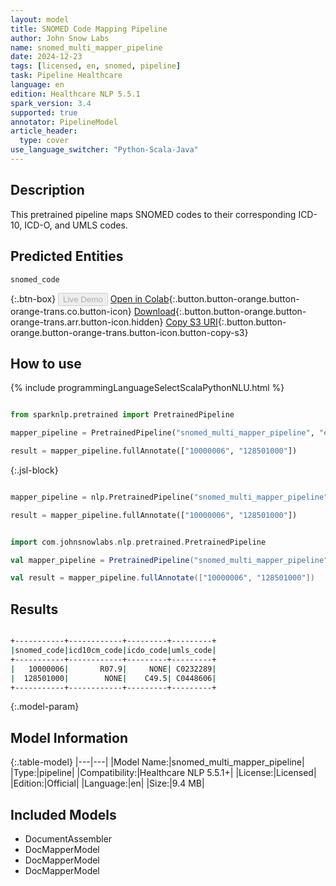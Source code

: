 ```yaml
---
layout: model
title: SNOMED Code Mapping Pipeline
author: John Snow Labs
name: snomed_multi_mapper_pipeline
date: 2024-12-23
tags: [licensed, en, snomed, pipeline]
task: Pipeline Healthcare
language: en
edition: Healthcare NLP 5.5.1
spark_version: 3.4
supported: true
annotator: PipelineModel
article_header:
  type: cover
use_language_switcher: "Python-Scala-Java"
---
```


## Description

This pretrained pipeline maps SNOMED codes to their corresponding ICD-10, ICD-O, and UMLS codes.

## Predicted Entities

`snomed_code`

{:.btn-box}
<button class="button button-orange" disabled>Live Demo</button>
[Open in Colab](https://colab.research.google.com/github/JohnSnowLabs/spark-nlp-workshop/blob/master/healthcare-nlp/06.1.Code_Mapping_Pipelines.ipynb){:.button.button-orange.button-orange-trans.co.button-icon}
[Download](https://s3.amazonaws.com/auxdata.johnsnowlabs.com/clinical/models/snomed_multi_mapper_pipeline_en_5.5.1_3.4_1734958604723.zip){:.button.button-orange.button-orange-trans.arr.button-icon.hidden}
[Copy S3 URI](s3://auxdata.johnsnowlabs.com/clinical/models/snomed_multi_mapper_pipeline_en_5.5.1_3.4_1734958604723.zip){:.button.button-orange.button-orange-trans.button-icon.button-copy-s3}

## How to use



<div class="tabs-box" markdown="1">
{% include programmingLanguageSelectScalaPythonNLU.html %}
  
```python

from sparknlp.pretrained import PretrainedPipeline

mapper_pipeline = PretrainedPipeline("snomed_multi_mapper_pipeline", "en", "clinical/models")

result = mapper_pipeline.fullAnnotate(["10000006", "128501000"])

```

{:.jsl-block}
```python

mapper_pipeline = nlp.PretrainedPipeline("snomed_multi_mapper_pipeline", "en", "clinical/models")

result = mapper_pipeline.fullAnnotate(["10000006", "128501000"])

```
```scala

import com.johnsnowlabs.nlp.pretrained.PretrainedPipeline

val mapper_pipeline = PretrainedPipeline("snomed_multi_mapper_pipeline", "en", "clinical/models")

val result = mapper_pipeline.fullAnnotate(["10000006", "128501000"])

```
</div>

## Results

```bash

+-----------+------------+---------+---------+
|snomed_code|icd10cm_code|icdo_code|umls_code|
+-----------+------------+---------+---------+
|   10000006|       R07.9|     NONE| C0232289|
|  128501000|        NONE|    C49.5| C0448606|
+-----------+------------+---------+---------+

```

{:.model-param}
## Model Information

{:.table-model}
|---|---|
|Model Name:|snomed_multi_mapper_pipeline|
|Type:|pipeline|
|Compatibility:|Healthcare NLP 5.5.1+|
|License:|Licensed|
|Edition:|Official|
|Language:|en|
|Size:|9.4 MB|

## Included Models

- DocumentAssembler
- DocMapperModel
- DocMapperModel
- DocMapperModel
